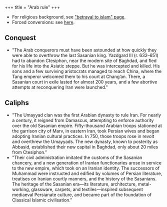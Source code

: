 +++
title = "Arab rule"
+++

- For religious background, see ["betrayal to islam" page](../religion/5_betrayal_to_islam/).
- Forced conversions: see [here](../../main/rivals/abe-disease/islam/intro/).

## Conquest
- "The Arab conquerors must have been astounded at how quickly they were able to overthrow the last Sasanian king. Yazdgard III (r. 632–651) had to abandon Ctesiphon, near the modern site of Baghdad, and fled for his life into the Asiatic steppe. But he was intercepted and killed. His sons and a few surviving aristocrats managed to reach China, where the Tang emperor welcomed them to his court at Chang’an. There, a Sasanian court in exile lasted for almost 200 years, and a few abortive attempts at reconquering Iran were launched."

## Caliphs
- "The Umayyad clan was the first Arabian dynasty to rule Iran. For nearly a century, it reigned from Damascus, attempting to enforce authority over the old Sasanian empire. Fifty-thousand Arabian troops stationed at the garrison city of Marv, in eastern Iran, took Persian wives and began adopting Iranian cultural practices. In 750, those troops rose in revolt and overthrew the Umayyads. The new dynasty, known to posterity as Abbasid, established their new capital in Baghdad, only about 20 miles from Ctesiphon."
- "Their civil administration imitated the customs of the Sasanian chancery, and a new generation of Iranian functionaries arose in service to the new empire, which took on an Iranian identity. The successors of Muhammad were instructed and edified by volumes of Persian literature, treatises on Iranian courtly manners, and the history of the Sasanians. The heritage of the Sasanian era—its literature, architecture, metal-working, glassware, carpets, and textiles—inspired subsequent mediaeval Persianate culture, and became part of the foundation of Classical Islamic civilisation."